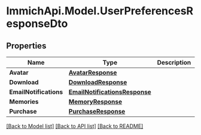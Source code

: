 # ImmichApi.Model.UserPreferencesResponseDto

## Properties

Name | Type | Description | Notes
------------ | ------------- | ------------- | -------------
**Avatar** | [**AvatarResponse**](AvatarResponse.md) |  | 
**Download** | [**DownloadResponse**](DownloadResponse.md) |  | 
**EmailNotifications** | [**EmailNotificationsResponse**](EmailNotificationsResponse.md) |  | 
**Memories** | [**MemoryResponse**](MemoryResponse.md) |  | 
**Purchase** | [**PurchaseResponse**](PurchaseResponse.md) |  | 

[[Back to Model list]](../README.md#documentation-for-models) [[Back to API list]](../README.md#documentation-for-api-endpoints) [[Back to README]](../README.md)

